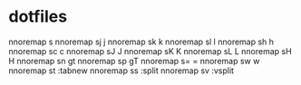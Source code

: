 # dotfiles

nnoremap s <Nop>
nnoremap sj <C-w>j
nnoremap sk <C-w>k
nnoremap sl <C-w>l
nnoremap sh <C-w>h
nnoremap sc <C-w>c
nnoremap sJ <C-w>J
nnoremap sK <C-w>K
nnoremap sL <C-w>L
nnoremap sH <C-w>H
nnoremap sn gt
nnoremap sp gT
nnoremap s= <C-w>=
nnoremap sw <C-w>w
nnoremap st :<C-u>tabnew<CR>
nnoremap ss :<C-u>split<CR>
nnoremap sv :<C-u>vsplit<CR>
